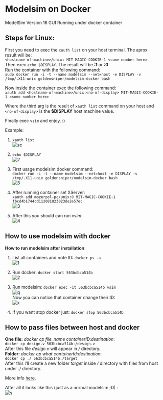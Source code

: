 # Modelsim on Docker
ModelSim Version 16 GUI Running under docker container

## Steps for Linux:
First you need to exec the `xauth list` on your host terminal. The aprox result
will be: <br/>
`<hostname-of-machine>/unix: MIT-MAGIC-COOKIE-1 <some number here>` <br/>
Then exec `echo $DISPLAY`. The result will be **:1** or **:0** <br/>
Run the container with the following command: <br/>
`sudo docker run -i -t --name modelsim --net=host -e DISPLAY -v /tmp/.X11-unix goldensniper/modelsim-docker bash`

Now inside the container exec the following command: <br/>
`xauth add <hostname-of-machine>/unix:<no-of-display> MIT-MAGIC-COOKIE-1 <some number here>`

Where the third arg is the result of `xauth list` command on your host and 
`<no-of-display>` is the **$DISPLAY** host machine value. <br/>

Finally exec `vsim` and enjoy. :)

Example: <br/>
1. `xauth list` <br/>
![sc](https://user-images.githubusercontent.com/43972902/129357595-3713e40a-62b0-493e-95b4-bf8a2b05dc44.png)

2. `echo $DISPLAY` <br/>
![2](https://user-images.githubusercontent.com/43972902/129357943-7abbab00-86a7-43b9-82b1-e22972e0e206.png)

3. First usage modelsim docker command: <br/>
`docker run -i -t --name modelsim --net=host -e DISPLAY -v /tmp/.X11-unix goldensniper/modelsim-docker bash` <br/>
![3](https://user-images.githubusercontent.com/43972902/129358020-fb3d7812-ad52-4906-8705-07394ba3cb72.png)

4. After running container set XServer: <br/>
`xauth add mozerpol-pc/unix:0 MIT-MAGIC-COOKIE-1 fbcd4b1744cd112081823023de2e57ec` <br/>
![3](https://user-images.githubusercontent.com/43972902/129358286-5d025787-94a4-4aff-bf79-9004408463c7.png)

5. After this you should can run *vsim*: <br/>
![4](https://user-images.githubusercontent.com/43972902/129358116-fc510cc4-7236-432f-9a15-cfb26f4ae898.png)

## How to use modelsim with docker
**How to run modelsim after installation:** <br/>
1. List all containers and note ID: `docker ps -a` <br/>
![1](https://user-images.githubusercontent.com/43972902/129359170-fcad70ab-2e8b-4eb3-aaa7-e4a6fdbbef3c.png)

2. Run docker: `docker start 563bcbca514b` <br/>
![2](https://user-images.githubusercontent.com/43972902/129359497-a6c24684-0e09-41ac-85fa-c9e4d05135f2.png)

3. Run modelsim: `docker exec -it 563bcbca514b vsim` <br/>
![q](https://user-images.githubusercontent.com/43972902/129359952-b831ac92-6590-4331-9cce-aad4bfcd3391.png) <br/>
Now you can notice that container change their ID: <br/>
![x](https://user-images.githubusercontent.com/43972902/129360141-bee778d0-35f5-4101-8903-770921d3fec4.png)

4. If you want stop docker just: `docker stop 563bcbca514b`

## How to pass files between host and docker
**One file:** *docker cp file_name containerID:destination*: <br/> 
`docker cp design.v 563bcbca514b:/design.v` <br/> 
After this file *design.v* will appear in */* directory. <br/>
**Folder:** *docker cp what containerId:destination*: <br/>
`docker cp ./ 563bcbca514b:/target` <br/>
After this I'll create a new folder *target* inside */* directory with files from
host under *./* directory.

More info 
[here](https://stackoverflow.com/questions/22907231/how-to-copy-files-from-host-to-docker-container).

After all it looks like this (just as a normal modelsim ;D) : <br/> 
![s](https://user-images.githubusercontent.com/43972902/129363715-73a3a95d-299c-43e4-937a-181d300f5c9e.png)
